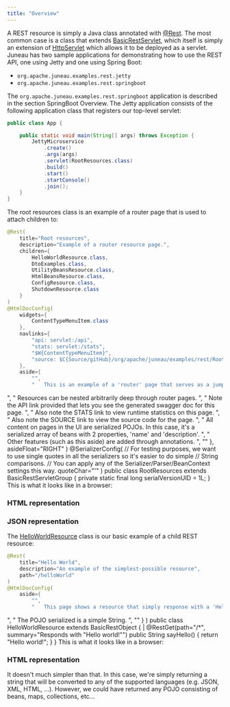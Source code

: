 ```yaml
---
title: "Overview"
---
```


A REST resource is simply a Java class annotated with [@Rest](../apidocs/org/apache/juneau/rest/annotation/Rest.html).
The most common case is a class that extends [BasicRestServlet](../apidocs/org/apache/juneau/rest/servlet/BasicRestServlet.html), which itself is simply an
extension of [HttpServlet](../apidocs/jakarta/servlet/http/HttpServlet.html) which allows it to be deployed as a servlet.
Juneau has two sample applications for demonstrating how to use the REST API, one using Jetty and one using
Spring Boot:
- `org.apache.juneau.examples.rest.jetty`
- `org.apache.juneau.examples.rest.springboot`

The `org.apache.juneau.examples.rest.springboot` application is described in the section SpringBoot Overview.
The Jetty application consists of the following application class that registers our top-level servlet:

```java
public class App {

    public static void main(String[] args) throws Exception {
        JettyMicroservice
            .create()
            .args(args)
            .servlet(RootResources.class)
            .build()
            .start()
            .startConsole()
            .join();
    }
}
```


The root resources class is an example of a router page that is used to attach children to:

```java
@Rest(
    title="Root resources",
    description="Example of a router resource page.",
    children={
        HelloWorldResource.class,
        DtoExamples.class,
        UtilityBeansResource.class,
        HtmlBeansResource.class,
        ConfigResource.class,
        ShutdownResource.class
    }
)
@HtmlDocConfig(
    widgets={
        ContentTypeMenuItem.class
    },
    navlinks={
        "api: servlet:/api",
        "stats: servlet:/stats",
        "$W{ContentTypeMenuItem}",
        "source: $C{Source/gitHub}/org/apache/juneau/examples/rest/RootResources.java"
    },
    aside={
        "",
        "	This is an example of a 'router' page that serves as a jumping-off point to child resources.
```


",
"
Resources can be nested arbitrarily deep through router pages.
",
"
Note the API link provided that lets you see the generated swagger doc for this page.
",
"
Also note the STATS link to view runtime statistics on this page.
",
"
Also note the SOURCE link to view the source code for the page.
",
"
All content on pages in the UI are serialized POJOs.  In this case, it's a serialized array of beans with 2 properties, 'name' and 'description'.
",
"
Other features (such as this aside) are added through annotations.
",
""
\},
asideFloat="RIGHT"
)
@SerializerConfig(
// For testing purposes, we want to use single quotes in all the serializers so it's easier to do simple
// String comparisons.
// You can apply any of the Serializer/Parser/BeanContext settings this way.
quoteChar="'"
)
public class RootResources extends BasicRestServletGroup \{
private static final long serialVersionUID = 1L;
\}
This is what it looks like in a browser:
### HTML representation
### JSON representation

The [HelloWorldResource](../apidocs/org/apache/juneau/examples/rest/HelloWorldResource.html) class is our basic example of a child REST resource:

```java
@Rest(
    title="Hello World",
    description="An example of the simplest-possible resource",
    path="/helloWorld"
)
@HtmlDocConfig(
    aside={
        "",
        "	This page shows a resource that simply response with a 'Hello world!' message
```


",
"
The POJO serialized is a simple String.
",
""
\}
)
public class HelloWorldResource extends BasicRestObject \{
|		@RestGet(path="/*", summary="Responds with \"Hello world!\"")
public String sayHello() \{
return "Hello world!";
\}
\}
This is what it looks like in a browser:
### HTML representation

It doesn't much simpler than that.
In this case, we're simply returning a string that will be converted to any of the supported languages (e.g.
JSON, XML, HTML, ...).
However, we could have returned any POJO consisting of beans, maps, collections, etc...
